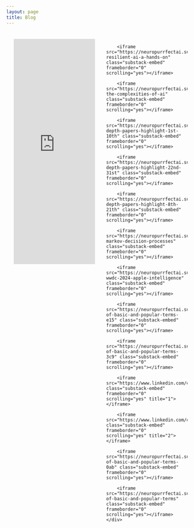 ```yaml
---
layout: page
title: Blog
---
```


<style>
/* Override Jekyll's default container width */
.wrapper {
    max-width: none !important;
    width: 75% !important;
    margin: 0 auto !important;
    padding: 0 30px !important;
}

/* Ensure content spans full width */
.page-content .wrapper {
    max-width: none !important;
    width: 75% !important;
}

/* Adjust main content area */
.post-content {
    width: 100% !important;
    max-width: none !important;
}

/* Keep the header and footer from being too wide */
.site-header .wrapper,
.site-footer .wrapper {
    max-width: 1400px !important;  /* or any comfortable max-width */
    margin: 0 auto !important;
}

/* Adjust grid layout */
.blog-grid {
    display: grid;
    grid-template-columns: repeat(2, 1fr);
    gap: 30px;
    width: 100%;
}

/* Ensure blog posts take full width in their grid cells */
.post-embed {
    width: 100%;
}

@media (max-width: 1200px) {
    .wrapper {
        width: 85% !important;
    }
}

@media (max-width: 768px) {
    .wrapper {
        width: 95% !important;
        padding: 0 15px !important;
    }
    
    .blog-grid {
        grid-template-columns: 1fr;
    }
}
.blog-container {
    max-width: 1400px;
    margin: 0 auto;
    padding: 20px;
}

/* .blog-grid {
    display: grid;
    grid-template-columns: repeat(2, 1fr);
    gap: 30px;
} */

/* Increased height for full preview visibility */
.substack-embed {
    width: 100% !important;
    height: 600px !important; /* Increased from 320px to 600px */
    /*border: 1px solid #EEE;*/
    background: white;
    margin-bottom: 20px;
}
/* 
@media (max-width: 1200px) {
    .blog-grid {
        grid-template-columns: 1fr;
    }
} */
</style>

<div class="blog-container">
    <div class="blog-grid">
        <iframe src="https://neuropurrfectai.substack.com/embed/p/deepseek-r1-a-new-era-in-deep-thinking" class="substack-embed" frameborder="0" scrolling="yes"></iframe>

        <iframe src="https://neuropurrfectai.substack.com/embed/p/crafting-resilient-ai-a-hands-on" class="substack-embed" frameborder="0" scrolling="yes"></iframe>

        <iframe src="https://neuropurrfectai.substack.com/embed/p/navigating-the-complexities-of-ai" class="substack-embed" frameborder="0" scrolling="yes"></iframe>

        <iframe src="https://neuropurrfectai.substack.com/embed/p/in-depth-papers-highlight-1st-10th" class="substack-embed" frameborder="0" scrolling="yes"></iframe>

        <iframe src="https://neuropurrfectai.substack.com/embed/p/in-depth-papers-highlight-22nd-31st" class="substack-embed" frameborder="0" scrolling="yes"></iframe>

        <iframe src="https://neuropurrfectai.substack.com/embed/p/in-depth-papers-highlight-8th-21th" class="substack-embed" frameborder="0" scrolling="yes"></iframe>

        <iframe src="https://neuropurrfectai.substack.com/embed/p/understanding-markov-decision-processes" class="substack-embed" frameborder="0" scrolling="yes"></iframe>

        <iframe src="https://neuropurrfectai.substack.com/embed/p/from-wwdc-2024-apple-intelligence" class="substack-embed" frameborder="0" scrolling="yes"></iframe>

        <iframe src="https://neuropurrfectai.substack.com/embed/p/dictionary-of-basic-and-popular-terms-e15" class="substack-embed" frameborder="0" scrolling="yes"></iframe>

        <iframe src="https://neuropurrfectai.substack.com/embed/p/dictionary-of-basic-and-popular-terms-3c9" class="substack-embed" frameborder="0" scrolling="yes"></iframe>

        <iframe src="https://www.linkedin.com/embed/feed/update/urn:li:share:7204160885194391552" class="substack-embed" frameborder="0" scrolling="yes" title="1"></iframe>

        <iframe src="https://www.linkedin.com/embed/feed/update/urn:li:share:7190992874476331008" class="substack-embed" frameborder="0" scrolling="yes" title="2"></iframe>

        <iframe src="https://neuropurrfectai.substack.com/embed/p/dictionary-of-basic-and-popular-terms-0ab" class="substack-embed" frameborder="0" scrolling="yes"></iframe>

        <iframe src="https://neuropurrfectai.substack.com/embed/p/dictionary-of-basic-and-popular-terms" class="substack-embed" frameborder="0" scrolling="yes"></iframe>
    </div>
</div>